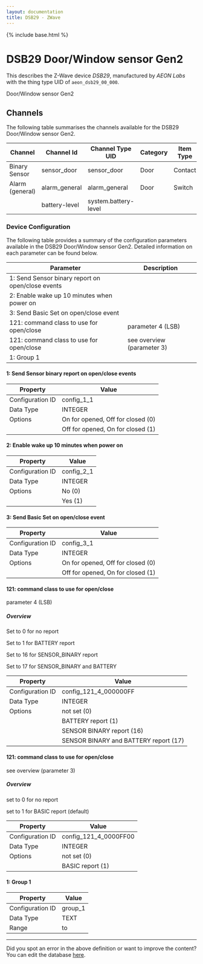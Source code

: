 ```yaml
---
layout: documentation
title: DSB29 - ZWave
---
```


{% include base.html %}

# DSB29 Door/Window sensor Gen2

This describes the Z-Wave device *DSB29*, manufactured by *AEON Labs* with the thing type UID of ```aeon_dsb29_00_000```. 

Door/Window sensor Gen2


## Channels
The following table summarises the channels available for the DSB29 Door/Window sensor Gen2.

| Channel | Channel Id | Channel Type UID | Category | Item Type |
|---------|------------|------------------|----------|-----------|
| Binary Sensor | sensor_door | sensor_door | Door | Contact |
| Alarm (general) | alarm_general | alarm_general | Door | Switch |
|  | battery-level | system.battery-level |  |  |


### Device Configuration
The following table provides a summary of the configuration parameters available in the DSB29 Door/Window sensor Gen2.
Detailed information on each parameter can be found below.

| Parameter   | Description |
|-------------|-------------|
| 1: Send Sensor binary report on open/close events |  |
| 2: Enable wake up 10 minutes when power on |  |
| 3: Send Basic Set on open/close event |  |
| 121: command class to use for open/close | parameter 4 (LSB) |
| 121: command class to use for open/close | see overview (parameter 3) |
| 1: Group 1 |  |


#### 1: Send Sensor binary report on open/close events


| Property         | Value    |
|------------------|----------|
| Configuration ID | config_1_1 |
| Data Type        | INTEGER || Default Value | 0 |
| Options | On for opened, Off for closed (0) |
|  | Off for opened, On for closed (1) |


#### 2: Enable wake up 10 minutes when power on


| Property         | Value    |
|------------------|----------|
| Configuration ID | config_2_1 |
| Data Type        | INTEGER || Default Value | 0 |
| Options | No (0) |
|  | Yes (1) |


#### 3: Send Basic Set on open/close event


| Property         | Value    |
|------------------|----------|
| Configuration ID | config_3_1 |
| Data Type        | INTEGER || Default Value | 0 |
| Options | On for opened, Off for closed (0) |
|  | Off for opened, On for closed (1) |


#### 121: command class to use for open/close

parameter 4 (LSB)  


##### Overview 

Set to 0 for no report

Set to 1 for BATTERY report

Set to 16 for SENSOR\_BINARY report

Set to 17 for SENSOR\_BINARY and BATTERY


| Property         | Value    |
|------------------|----------|
| Configuration ID | config_121_4_000000FF |
| Data Type        | INTEGER || Default Value | 0 |
| Options | not set (0) |
|  | BATTERY report (1) |
|  | SENSOR BINARY report (16) |
|  | SENSOR BINARY and BATTERY report (17) |


#### 121: command class to use for open/close

see overview (parameter 3)  


##### Overview 

set to 0 for no report

set to 1 for BASIC report (default)


| Property         | Value    |
|------------------|----------|
| Configuration ID | config_121_4_0000FF00 |
| Data Type        | INTEGER || Default Value | 1 |
| Options | not set (0) |
|  | BASIC report (1) |


#### 1: Group 1


| Property         | Value    |
|------------------|----------|
| Configuration ID | group_1 |
| Data Type        | TEXT |
| Range |  to  |


---

Did you spot an error in the above definition or want to improve the content?
You can edit the database [here](http://www.cd-jackson.com/index.php/zwave/zwave-device-database/zwave-device-list/devicesummary/70).
